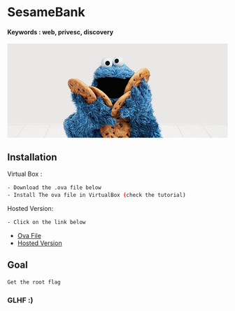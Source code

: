 # SesameBank
#### Keywords : web, privesc, discovery

![](cookie.jpg)


## Installation

Virtual Box :
```sh
- Download the .ova file below
- Install The ova file in VirtualBox (check the tutorial)
```

Hosted Version:
```sh
- Click on the link below
```

* [Ova File](https://mega.nz/file/UtRWkRAZ#H58fm_8gjpr3FV3zqra8GUZq0bg6VDBxHBvZ5O-n4OE)
* [Hosted Version](https://tryhackme.com/jr/cookiestf)

## Goal

```sh
Get the root flag 
```

### GLHF :)
